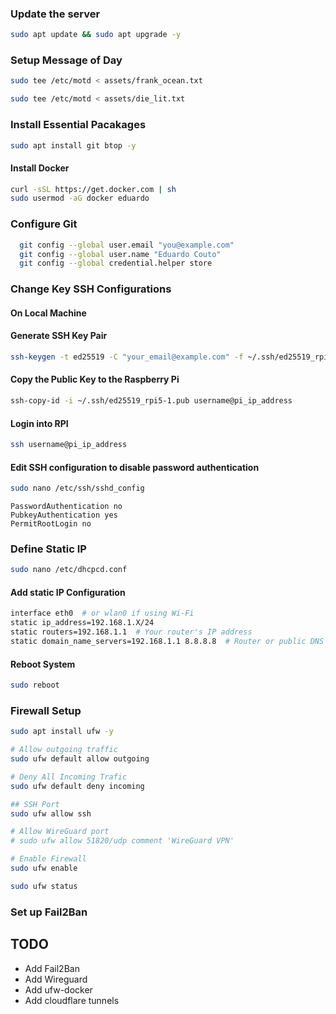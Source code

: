 ### Update the server

```bash
sudo apt update && sudo apt upgrade -y
```

### Setup Message of Day

```bash
sudo tee /etc/motd < assets/frank_ocean.txt
```

```bash
sudo tee /etc/motd < assets/die_lit.txt
```

### Install Essential Pacakages

```bash
sudo apt install git btop -y
```

#### Install Docker

```bash
curl -sSL https://get.docker.com | sh
sudo usermod -aG docker eduardo
```

### Configure Git

```bash
  git config --global user.email "you@example.com"
  git config --global user.name "Eduardo Couto"
  git config --global credential.helper store
```

### Change Key SSH Configurations

#### On Local Machine

#### Generate SSH Key Pair

```bash
ssh-keygen -t ed25519 -C "your_email@example.com" -f ~/.ssh/ed25519_rpi5-1
```

#### Copy the Public Key to the Raspberry Pi

```bash
ssh-copy-id -i ~/.ssh/ed25519_rpi5-1.pub username@pi_ip_address
```

#### Login into RPI

```bash
ssh username@pi_ip_address
```

#### Edit SSH configuration to disable password authentication

```bash
sudo nano /etc/ssh/sshd_config
```

```
PasswordAuthentication no
PubkeyAuthentication yes
PermitRootLogin no
```

### Define Static IP

```bash
sudo nano /etc/dhcpcd.conf
```

#### Add static IP Configuration

```bash
interface eth0  # or wlan0 if using Wi-Fi
static ip_address=192.168.1.X/24
static routers=192.168.1.1  # Your router's IP address
static domain_name_servers=192.168.1.1 8.8.8.8  # Router or public DNS like Google's
```

#### Reboot System

```bash
sudo reboot
```

### Firewall Setup

```bash
sudo apt install ufw -y

# Allow outgoing traffic
sudo ufw default allow outgoing

# Deny All Incoming Trafic
sudo ufw default deny incoming

## SSH Port
sudo ufw allow ssh

# Allow WireGuard port
# sudo ufw allow 51820/udp comment 'WireGuard VPN'

# Enable Firewall
sudo ufw enable

sudo ufw status
```

### Set up Fail2Ban

## TODO

- Add Fail2Ban
- Add Wireguard
- Add ufw-docker
- Add cloudflare tunnels
